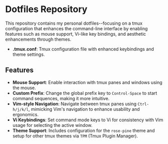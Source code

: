 # Dotfiles Repository

This repository contains my personal dotfiles--focusing on a tmux configuration that enhances the command-line interface by enabling features such as mouse support, Vi-like key bindings, and aesthetic enhancements through themes.


- **.tmux.conf**: Tmux configuration file with enhanced keybindings and theme settings.

## Features

- **Mouse Support**: Enable interaction with tmux panes and windows using the mouse.
- **Custom Prefix**: Change the global prefix key to `Control-Space` to start command sequences, making it more intuitive.
- **Vim-style Navigation**: Navigate between tmux panes using `Ctrl-h/j/k/l`, mimicking Vim's navigation to enhance usability and ergonomics.
- **Vi Keybindings**: Set command mode keys to Vi for consistency with Vim usage for selecting the active window.
- **Theme Support**: Includes configuration for the `rose-pine` theme and setup for other tmux themes via `TPM` (Tmux Plugin Manager).
